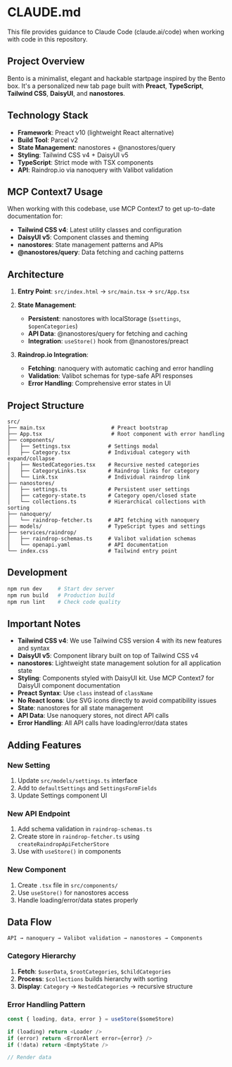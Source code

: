 # CLAUDE.md

This file provides guidance to Claude Code (claude.ai/code) when working with code in this repository.

## Project Overview

Bento is a minimalist, elegant and hackable startpage inspired by the Bento box. It's a personalized new tab page built with **Preact**, **TypeScript**, **Tailwind CSS**, **DaisyUI**, and **nanostores**.

## Technology Stack
- **Framework**: Preact v10 (lightweight React alternative)
- **Build Tool**: Parcel v2
- **State Management**: nanostores + @nanostores/query
- **Styling**: Tailwind CSS v4 + DaisyUI v5
- **TypeScript**: Strict mode with TSX components
- **API**: Raindrop.io via nanoquery with Valibot validation

## MCP Context7 Usage

When working with this codebase, use MCP Context7 to get up-to-date documentation for:
- **Tailwind CSS v4**: Latest utility classes and configuration
- **DaisyUI v5**: Component classes and theming
- **nanostores**: State management patterns and APIs
- **@nanostores/query**: Data fetching and caching patterns

## Architecture

1. **Entry Point**: `src/index.html` → `src/main.tsx` → `src/App.tsx`

2. **State Management**:
   - **Persistent**: nanostores with localStorage (`$settings`, `$openCategories`)
   - **API Data**: @nanostores/query for fetching and caching
   - **Integration**: `useStore()` hook from @nanostores/preact

3. **Raindrop.io Integration**:
   - **Fetching**: nanoquery with automatic caching and error handling
   - **Validation**: Valibot schemas for type-safe API responses
   - **Error Handling**: Comprehensive error states in UI

## Project Structure

```
src/
├── main.tsx                     # Preact bootstrap
├── App.tsx                      # Root component with error handling
├── components/
│   ├── Settings.tsx            # Settings modal
│   ├── Category.tsx            # Individual category with expand/collapse
│   ├── NestedCategories.tsx    # Recursive nested categories
│   ├── CategoryLinks.tsx       # Raindrop links for category
│   └── Link.tsx                # Individual raindrop link
├── nanostores/
│   ├── settings.ts             # Persistent user settings
│   ├── category-state.ts       # Category open/closed state
│   └── collections.ts          # Hierarchical collections with sorting
├── nanoquery/
│   └── raindrop-fetcher.ts     # API fetching with nanoquery
├── models/                     # TypeScript types and settings
├── services/raindrop/
│   ├── raindrop-schemas.ts     # Valibot validation schemas
│   └── openapi.yaml            # API documentation
└── index.css                   # Tailwind entry point
```

## Development

```bash
npm run dev     # Start dev server
npm run build   # Production build
npm run lint    # Check code quality
```

## Important Notes

- **Tailwind CSS v4**: We use Tailwind CSS version 4 with its new features and syntax
- **DaisyUI v5**: Component library built on top of Tailwind CSS v4
- **nanostores**: Lightweight state management solution for all application state
- **Styling**: Components styled with DaisyUI kit. Use MCP Context7 for DaisyUI component documentation
- **Preact Syntax**: Use `class` instead of `className`
- **No React Icons**: Use SVG icons directly to avoid compatibility issues
- **State**: nanostores for all state management
- **API Data**: Use nanoquery stores, not direct API calls
- **Error Handling**: All API calls have loading/error/data states

## Adding Features

### New Setting
1. Update `src/models/settings.ts` interface
2. Add to `defaultSettings` and `SettingsFormFields`
3. Update Settings component UI

### New API Endpoint
1. Add schema validation in `raindrop-schemas.ts`
2. Create store in `raindrop-fetcher.ts` using `createRaindropApiFetcherStore`
3. Use with `useStore()` in components

### New Component
1. Create `.tsx` file in `src/components/`
2. Use `useStore()` for nanostores access
3. Handle loading/error/data states properly

## Data Flow

```
API → nanoquery → Valibot validation → nanostores → Components
```

### Category Hierarchy
1. **Fetch**: `$userData`, `$rootCategories`, `$childCategories`
2. **Process**: `$collections` builds hierarchy with sorting
3. **Display**: `Category` → `NestedCategories` → recursive structure

### Error Handling Pattern
```typescript
const { loading, data, error } = useStore($someStore)

if (loading) return <Loader />
if (error) return <ErrorAlert error={error} />
if (!data) return <EmptyState />

// Render data
```